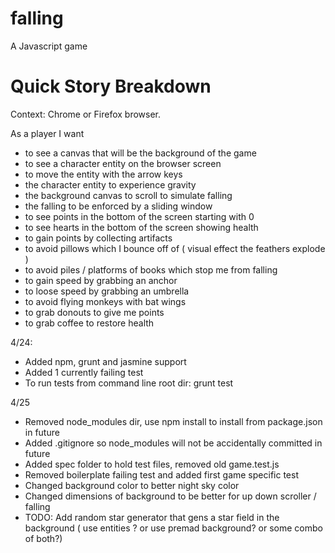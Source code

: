 # falling
A Javascript game

# Quick Story Breakdown
Context: Chrome or Firefox browser.

As a player I want
* to see a canvas that will be the background of the game
* to see a character entity on the browser screen
* to move the entity with the arrow keys
* the character entity to experience gravity
* the background canvas to scroll to simulate falling
* the falling to be enforced by a sliding window
* to see points in the bottom of the screen starting with 0
* to see hearts in the bottom of the screen showing health
* to gain points by collecting artifacts
* to avoid pillows which I bounce off of ( visual effect the feathers explode )
* to avoid piles / platforms of books which stop me from falling
* to gain speed by grabbing an anchor
* to loose speed by grabbing an umbrella
* to avoid flying monkeys with bat wings
* to grab donouts to give me points
* to grab coffee to restore health

4/24:
* Added npm, grunt and jasmine support
* Added 1 currently failing test
* To run tests from command line root dir:  grunt test

4/25
* Removed node_modules dir, use npm install to install from package.json in future
* Added .gitignore so node_modules will not be accidentally committed in future
* Added spec folder to hold test files, removed old game.test.js
* Removed boilerplate failing test and added first game specific test
* Changed background color to better night sky color
* Changed dimensions of background to be better for up down scroller / falling
* TODO: Add random star generator that gens a star field in the background ( use entities ? or use premad background? or some combo of both?)
